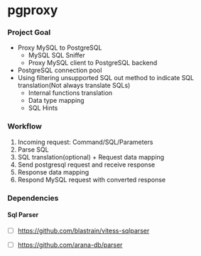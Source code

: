 # pgproxy

### Project Goal

* Proxy MySQL to PostgreSQL
    * MySQL SQL Sniffer
    * Proxy MySQL client to PostgreSQL backend
* PostgreSQL connection pool
* Using filtering unsupported SQL out method to indicate SQL translation(Not always translate SQLs)
    * Internal functions translation
    * Data type mapping
    * SQL Hints

### Workflow

1. Incoming request: Command/SQL/Parameters
2. Parse SQL
3. SQL translation(optional) + Request data mapping
4. Send postgresql request and receive response
5. Response data mapping
6. Respond MySQL request with converted response

### Dependencies

#### Sql Parser

* [ ] https://github.com/blastrain/vitess-sqlparser
* [ ] https://github.com/arana-db/parser

